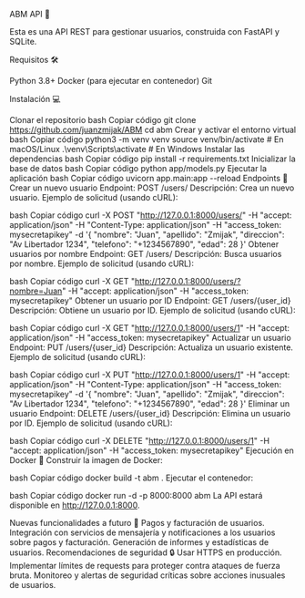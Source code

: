 ABM API 🚀

Esta es una API REST para gestionar usuarios, construida con FastAPI y SQLite.

Requisitos 🛠️

Python 3.8+
Docker (para ejecutar en contenedor)
Git

Instalación 💻

Clonar el repositorio
bash
Copiar código
git clone https://github.com/juanzmijak/ABM
cd abm
Crear y activar el entorno virtual
bash
Copiar código
python3 -m venv venv
source venv/bin/activate  # En macOS/Linux
.\venv\Scripts\activate  # En Windows
Instalar las dependencias
bash
Copiar código
pip install -r requirements.txt
Inicializar la base de datos
bash
Copiar código
python app/models.py
Ejecutar la aplicación
bash
Copiar código
uvicorn app.main:app --reload
Endpoints 📡
Crear un nuevo usuario
Endpoint: POST /users/
Descripción: Crea un nuevo usuario.
Ejemplo de solicitud (usando cURL):

bash
Copiar código
curl -X POST "http://127.0.0.1:8000/users/" -H "accept: application/json" -H "Content-Type: application/json" -H "access_token: mysecretapikey" -d '{ "nombre": "Juan", "apellido": "Zmijak", "direccion": "Av Libertador 1234", "telefono": "+1234567890", "edad": 28 }'
Obtener usuarios por nombre
Endpoint: GET /users/
Descripción: Busca usuarios por nombre.
Ejemplo de solicitud (usando cURL):

bash
Copiar código
curl -X GET "http://127.0.0.1:8000/users/?nombre=Juan" -H "accept: application/json" -H "access_token: mysecretapikey"
Obtener un usuario por ID
Endpoint: GET /users/{user_id}
Descripción: Obtiene un usuario por ID.
Ejemplo de solicitud (usando cURL):

bash
Copiar código
curl -X GET "http://127.0.0.1:8000/users/1" -H "accept: application/json" -H "access_token: mysecretapikey"
Actualizar un usuario
Endpoint: PUT /users/{user_id}
Descripción: Actualiza un usuario existente.
Ejemplo de solicitud (usando cURL):

bash
Copiar código
curl -X PUT "http://127.0.0.1:8000/users/1" -H "accept: application/json" -H "Content-Type: application/json" -H "access_token: mysecretapikey" -d '{ "nombre": "Juan", "apellido": "Zmijak", "direccion": "Av Libertador 1234", "telefono": "+1234567890", "edad": 28 }'
Eliminar un usuario
Endpoint: DELETE /users/{user_id}
Descripción: Elimina un usuario por ID.
Ejemplo de solicitud (usando cURL):

bash
Copiar código
curl -X DELETE "http://127.0.0.1:8000/users/1" -H "accept: application/json" -H "access_token: mysecretapikey"
Ejecución en Docker 🐳
Construir la imagen de Docker:

bash
Copiar código
docker build -t abm .
Ejecutar el contenedor:

bash
Copiar código
docker run -d -p 8000:8000 abm
La API estará disponible en http://127.0.0.1:8000.

Nuevas funcionalidades a futuro 🌟
Pagos y facturación de usuarios.
Integración con servicios de mensajería y notificaciones a los usuarios sobre pagos y facturación.
Generación de informes y estadísticas de usuarios.
Recomendaciones de seguridad 🔒
Usar HTTPS en producción.
Implementar límites de requests para proteger contra ataques de fuerza bruta.
Monitoreo y alertas de seguridad críticas sobre acciones inusuales de usuarios.
